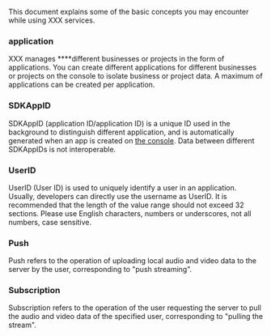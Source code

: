 This document explains some of the basic concepts you may encounter while using XXX services.

### application

XXX manages ****different businesses or projects in the form of applications. You can create[](https://xxx) different applications for different businesses or projects on the console to isolate business or project data. A maximum of applications can be created per application.

### SDKAppID

SDKAppID (application ID/application ID) is a unique ID used in the background to distinguish different application, and is automatically generated when an app is created on [the console](https://xxx). Data between different SDKAppIDs is not interoperable.

### UserID

UserID (User ID) is used to uniquely identify a user in an application. Usually, developers can directly use the username as UserID. It is recommended that the length of the value range should not exceed 32 sections. Please use English characters, numbers or underscores, not all numbers, case sensitive.

### Push

Push refers to the operation of uploading local audio and video data to the server by the user, corresponding to "push streaming".

### Subscription

Subscription refers to the operation of the user requesting the server to pull the audio and video data of the specified user, corresponding to "pulling the stream".
